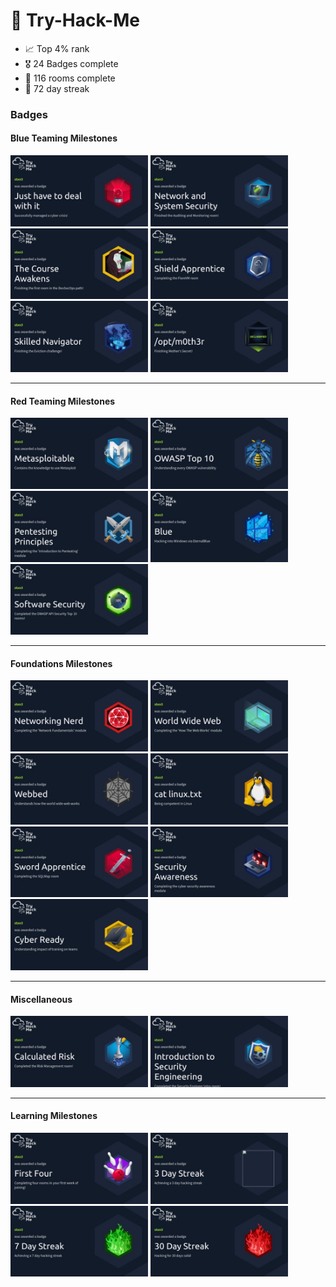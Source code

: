 # 👾 Try-Hack-Me

- 📈 Top 4% rank
- 🎖️ 24 Badges complete
- 🚪 116 rooms complete
- 📆 72 day streak


### Badges

#### Blue Teaming Milestones

<img alt="Just have to deal with it Badge" src="/all-badges/just-have-to-deal-with-it.jpeg" style="width:220px">

<img alt="Network and System Security Badge" src="/all-badges/network-and-system-security.jpeg" style="width:220px">

<img alt="The Course Awakens Badge" src="/all-badges/the-course-awakens.jpeg" style="width:220px">

<img alt="Shielf Apprentice Badge" src="/all-badges/shield-apprentice.jpeg" style="width:220px">

<img alt="Skilled Navigator Badge" src="/all-badges/skilled-navigator.jpeg" style="width:220px">

<img alt="/opt/m0th3r Badge" src="/all-badges/mothers-secret.jpeg" style="width:220px">


-----

#### Red Teaming Milestones

<img alt="Metasploitable Badge" src="/all-badges/metasploitable.jpeg" style="width:220px">

<img alt="OWASP Top 10 Badge" src="/all-badges/owasp-top-ten.jpeg" style="width:220px">

<img alt="Pentesting Principles Badge" src="/all-badges/pentesting-principles.jpeg" style="width:220px">

<img alt="Blue Badge" src="/all-badges/blue.jpeg" style="width:220px">

<img alt="Software Security" src="/all-badges/software-security.jpeg" style="width:220px">


-----

#### Foundations Milestones

<img alt="Networking Nerd Badge" src="/all-badges/networking-nerd.jpeg" style="width:220px">

<img alt="World Wide Web Badge" src="/all-badges/world-wide-web.jpeg" style="width:220px">

<img alt="Webbed Badge" src="/all-badges/webbed.jpeg" style="width:220px">

<img alt="Cat Linux.txt Badge" src="/all-badges/cat-linux.jpeg" style="width:220px">

<img alt="Sword Apprentice Badge" src="/all-badges/sword-apprentice.jpeg" style="width:220px">

<img alt="Security Awareness Badge" src="/all-badges/security-awareness.jpeg" style="width:220px">

<img alt="Cyber Ready Badge" src="/all-badges/cyber-ready.jpeg" style="width:220px">


-----

#### Miscellaneous

<img alt="Calculated Risk Badge" src="/all-badges/calculated-risk.jpeg" style="width:220px">

<img alt="Introduction to Security Engineering Badge" src="/all-badges/introduction-to-security-engineering.jpeg" style="width:220px">


-----

#### Learning Milestones

<img alt="First Four Badge" src="/all-badges/first-four.jpeg" style="width:220px">

<img alt="Three Day Streak Badge" src="/all-badges/three-day-streak.jpeg" style="width:220px">

<img alt="Seven Day Streak Badge" src="/all-badges/seven-day-streak.jpeg" style="width:220px">

<img alt="Thirty Day Streak Badge" src="/all-badges/thirty-day-streak.jpeg" style="width:220px">

